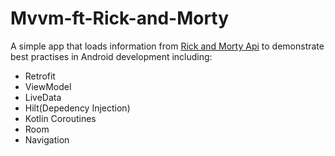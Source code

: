 # Mvvm-ft-Rick-and-Morty

A simple app that loads information from <a href="https://rickandmortyapi.com/">Rick and Morty Api</a> to demonstrate best practises in Android development including:

- Retrofit
- ViewModel
- LiveData
- Hilt(Depedency Injection)
- Kotlin Coroutines
- Room
- Navigation
